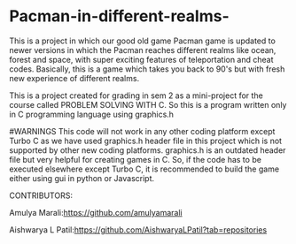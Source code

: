 # Pacman-in-different-realms-
This is a project in which our good old game Pacman game is updated to newer versions in which the Pacman reaches different realms  like ocean, forest and space, with super exciting features of teleportation and cheat codes. Basically, this is a game which takes you back to 90's but with fresh new experience of different realms.

This is a project created for grading in sem 2 as a mini-project for the course called PROBLEM SOLVING WITH C. 
So this is a program written only in C programming language using graphics.h

#WARNINGS 
This code will not work in any other coding platform except Turbo C as we have used graphics.h header file in this project which is not supported by other new coding platforms.
graphics.h is an outdated header file but very helpful for creating games in C.
So, if the code has to be executed elsewhere except Turbo C, it is recommended to build the game either using gui in python or Javascript.

CONTRIBUTORS:

Amulya Marali:https://github.com/amulyamarali 

Aishwarya L Patil:https://github.com/AishwaryaLPatil?tab=repositories

